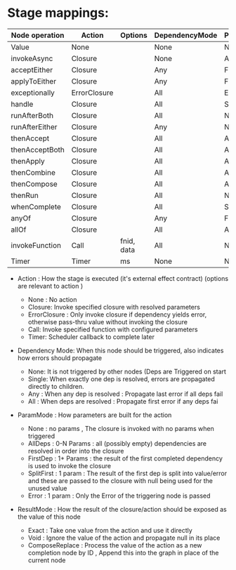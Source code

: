 # Stage mappings:

| Node operation | Action       | Options    | DependencyMode | ParamMode  | ResultMode     |
| ---            | ---          | ---        | ---            | ---        | ---            |
| Value          | None         |            | None           | None       | Exact          |
| invokeAsync    | Closure      |            | None           | AllDeps    | Exact          |
| acceptEither   | Closure      |            | Any            | FirstDep   | Void           |
| applyToEither  | Closure      |            | Any            | FirstDep   | Exact          |
| exceptionally  | ErrorClosure |            | All            | Error      | Exact          |
| handle         | Closure      |            | All            | SplitFirst | Exact          |
| runAfterBoth   | Closure      |            | All            | None       | Void           |
| runAfterEither | Closure      |            | Any            | None       | Void           |
| thenAccept     | Closure      |            | All            | AllDeps    | Void           |
| thenAcceptBoth | Closure      |            | All            | AllDeps    | Void           |
| thenApply      | Closure      |            | All            | AllDeps    | Exact          |
| thenCombine    | Closure      |            | All            | AllDeps    | Exact          |
| thenCompose    | Closure      |            | All            | AllDeps    | ComposeReplace |
| thenRun        | Closure      |            | All            | None       | Void           |
| whenComplete   | Closure      |            | All            | SplitFirst | Void           |
| anyOf          | Closure      |            | Any            | FirstDep   | Void           |
| allOf          | Closure      |            | All            | AllDeps    | Void           |
| invokeFunction | Call         | fnid, data | All            | None       | Exact          |
| Timer          | Timer        | ms         | None           | None       | Void           |


*   Action : How the stage is executed (it's external effect contract) (options are relevant to action )

    *   None : No action
    *   Closure: Invoke specified closure with resolved parameters
    *   ErrorClosure : Only invoke closure if dependency yields error, otherwise pass-thru value without invoking the closure
    *   Call: Invoke specified function with configured parameters
    *   Timer: Scheduler callback to complete later

*   Dependency Mode: When this node should be triggered, also indicates how errors should propagate

    *   None: It is not triggered by other nodes (Deps are Triggered on start
    *   Single: When exactly one dep is resolved, errors are propagated directly to children.
    *   Any : When any dep is resolved : Propagate last error if all deps fail
    *   All : When deps are resolved : Propagate first error if any deps fai

*   ParamMode : How parameters are built for the action

    *   None : no params , The closure is invoked with no params when triggered
    *   AllDeps : 0-N Params : all (possibly empty) dependencies are resolved in order into the closure
    *   FirstDep : 1+ Params : the result of the first completed dependency is used to invoke the closure
    *   SplitFirst : 1 param : The result of the first dep is split into value/error and these are passed to the closure with null being used for the unused value
    *   Error : 1 param : Only the Error of the triggering node is passed

*   ResultMode : How the result of the closure/action should be exposed as the value of this node

    *   Exact : Take one value from the action and use it directly
    *   Void : Ignore the value of the action and propagate null in its place
    *   ComposeReplace : Process the value of the action as a new completion node by ID , Append this into the graph in place of the current node
